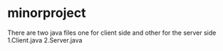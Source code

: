 # minorproject
There are two java files one for client side and other for the server side
1.Client.java
2.Server.java
